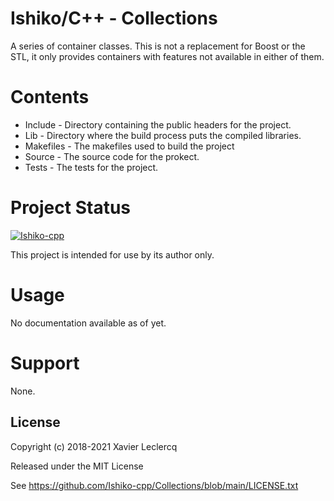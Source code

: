 # Ishiko/C++ - Collections

A series of container classes. This is not a replacement for Boost or the STL, it only provides containers
with features not available in either of them.

# Contents

- Include - Directory containing the public headers for the project.
- Lib - Directory where the build process puts the compiled libraries.
- Makefiles - The makefiles used to build the project
- Source - The source code for the prokect.
- Tests - The tests for the project.

# Project Status

[![Ishiko-cpp](https://circleci.com/gh/Ishiko-cpp/Collections.svg?style=shield)](https://circleci.com/gh/Ishiko-cpp/Collections)

This project is intended for use by its author only.

# Usage

No documentation available as of yet.

# Support

None.

## License

Copyright (c) 2018-2021 Xavier Leclercq

Released under the MIT License

See https://github.com/Ishiko-cpp/Collections/blob/main/LICENSE.txt
